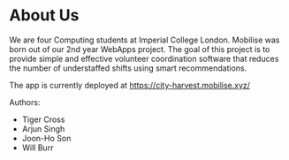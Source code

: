 # About Us

We are four Computing students at Imperial College London. Mobilise was born out of our 2nd year WebApps project. The goal of this project is to provide simple and effective volunteer coordination software that reduces the number of understaffed shifts using smart recommendations.

The app is currently deployed at <https://city-harvest.mobilise.xyz/>

Authors:
- Tiger Cross
- Arjun Singh
- Joon-Ho Son
- Will Burr
